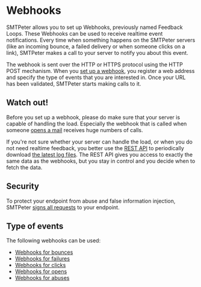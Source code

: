 # Webhooks

SMTPeter allows you to set up Webhooks, previously named Feedback Loops. 
These Webhooks can be 
used to receive realtime event notifications. Every time when something happens
on the SMTPeter servers (like an incoming bounce, a failed  delivery or 
when someone clicks on a link), SMTPeter makes a call to your server to 
notify you about this event.

The webhook is sent over the HTTP or HTTPS protocol using the HTTP POST
mechanism. When you [set up a webhook](webhook-setup), you register 
a web address and specify the type of events that you are interested in. 
Once your URL has been validated, SMTPeter starts making calls to it.

## Watch out!

Before you set up a webhook, please do make sure that your server
is capable of handling the load. Especially the webhook that is
called when someone [opens a mail](webhook-opens) receives huge
numbers of calls.

If you're not sure whether your server can handle the load, or when you do
not need realtime feedback, you better use the [REST API](rest-api) to 
periodically download [the latest log files](rest-logfiles). The REST API 
gives you access to exactly the same data as the webhooks, but you 
stay in control and you decide when to fetch the data.

## Security

To protect your endpoint from abuse and false information injection, SMTPeter 
[signs all requests](webhook-security) to your endpoint. 

## Type of events

The following webhooks can be used:

* [Webhooks for bounces](webhook-bounces)
* [Webhooks for failures](webhook-failures)
* [Webhooks for clicks](webhook-clicks)
* [Webhooks for opens](webhook-opens)
* [Webhooks for abuses](webhook-abuses)

